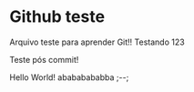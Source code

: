 # Github teste

Arquivo teste para aprender Git!!
Testando 123

Teste pós commit!

Hello World!
abababababba ;--;
